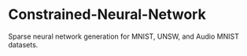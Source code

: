 # Constrained-Neural-Network

Sparse neural network generation for MNIST, UNSW, and Audio MNIST datasets.
